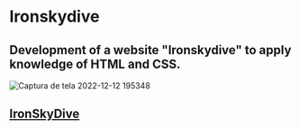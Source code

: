 # Ironskydive


## Development of a website "Ironskydive" to apply knowledge of HTML and CSS.

![Captura de tela 2022-12-12 195348](https://user-images.githubusercontent.com/99607827/207131538-2f528fd2-861a-4225-be3a-fff7180a1b47.png)

## <a href="https://fabiolpgomes.github.io/ironskydive/" target="_blank">IronSkyDive</a>
